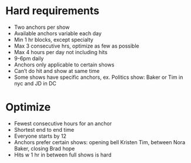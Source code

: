 # Hard requirements
- Two anchors per show
- Available anchors variable each day
- Min 1 hr blocks, except specialty
- Max 3 consecutive hrs, optimize as few as possible
- Max 4 hours per day not including hits
- 9-6pm daily
- Anchors only applicable to certain shows
- Can’t do hit and show at same time
- Some shows have specific anchors, ex. Politics show: Baker or Tim in nyc and JD in DC


# Optimize
- Fewest consecutive hours for an anchor
- Shortest end to end time
- Everyone starts by 12
- Anchors prefer certain shows: opening bell Kristen Tim, between Nora Baker, closing Brad hope
- Hits w 1 hr in between full shows is hard
